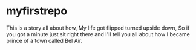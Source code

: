 # myfirstrepo

This is a story all about how,
My life got flipped turned upside down,
So if you got a minute just sit right there and I'll tell you all about how I became prince of a town called Bel Air.
